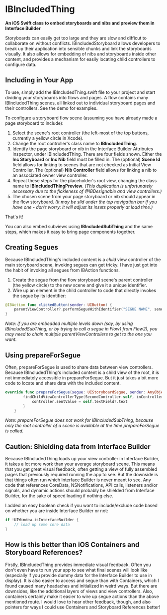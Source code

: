 # IBIncludedThing

**An iOS Swift class to embed storyboards and nibs and preview them in Interface Builder**

Storyboards can easily get too large and they are slow and difficut to collaborate on without conflicts. IBIncludedStoryboard allows developers to break up their application into sensible chunks and link the storyboards visually. It also allows for embedding of nibs and storyboards inside other content, and provides a mechanism for easily locating child controllers to configure data.

## Including in Your App

To use, simply add the IBIncludedThing.swift file to your project and start dividing your storyboards into flows and pages. A flow contains many IBIncludedThing scenes, all linked out to individual storyboard pages and their controllers. See the demo for examples.

To configure a storyboard flow scene (assuming you have already made a page storyboard to include):

1. Select the scene's root controller (the left-most of the top buttons, currently a yellow circle in Xcode).
2. Change the root controller's class name to **IBIncludedThing**.
3. Identify the page storyboard or nib in the Interface Builder Attributes Inspector, under IBIncludedThing. There are four fields shown. Either the **Inc Storyboard** or **Inc Nib** field must be filled in. The (optional) **Scene Id** field allows for linking to scenes that are not checked as Initial View Controller. The (optional) **Nib Controller** field allows for linking a nib to an associated owner view controller.
4. Repeat these steps for the placeholder's root view, changing the class name to **IBIncludedThingPreview**. *(This duplication is unfortunately necessary due to the fickleness of @IBDesignable and view controllers.)*
4. The chosen scene from your page storyboard or nib should appear in the flow storyboard. *(It may be slid under the top navigation bar if you have one - don't worry: it will adjust its insets properly at load time.)*

That's it! 

You can also embed subviews using **IBIncludedSubThing** and the same steps, which makes it easy to bring page components together.

## Creating Segues

Because IBIncludedThing's included content is a *child* view controller of the main storyboard scene, invoking segues can get tricky. I have just got into the habit of invoking all segues from IBAction functions.

1. Create the segue from the flow storyboard scene's parent controller (the yellow circle) to the new scene and give it a unique identifier.
2. Wire up an element in the child controller to code that directly invokes the segue by its identifier:

```swift
@IBAction func clickedButton(sender: UIButton) {
    parentViewController?.performSegueWithIdentifier("SEGUE NAME", sender: sender)
}
```

*Note: if you are embedded multiple levels down (say, by using IBIncludedSubThing, or by trying to call a segue in Flow1 from Flow2), you may need to chain multiple parentViewControllers to get to the one you want.*

## Using prepareForSegue

Often, prepareForSegue is used to share data between view controllers. Because IBIncludedThing's included content is a child view of the root, it is not immediately accessible in prepareForSegue. But it just takes a bit more code to locate and share data with the included content.

```swift
override func prepareForSegue(segue: UIStoryboardSegue, sender: AnyObject?) {
        findChildViewControllerType(SecondController.self, inController: segue.destinationViewController) { controller in
            controller.sentValue = self.textField?.text
        }
    }
```

*Note: prepareForSegue does not work for IBIncludedSubThing, because only the root controller of a scene is available at the time prepareForSegue is called.*

## Caution: Shielding data from Interface Builder

Because IBIncludedThing loads up your view controller in Interface Builder, it takes a lot more work than your average storyboard scene. This means that you get great visual feedback, often getting a view of fully assembled pages that previously required running the app to see. But the downside is that things often run which Interface Builder is never meant to see. Any code that references CoreData, NSNotifications, API calls, listeners and/or signals, and dynamic actions should probably be shielded from Interface Builder, for the sake of speed loading if nothing else. 

I added an easy boolean check if you want to include/exclude code based on whether you are inside Interface Builder or not:

```swift
if !UIWindow.isInterfaceBuilder { 
	// load up some core data
}
```

## How is this better than iOS Containers and Storyboard References?

Firstly, IBIncludedThing provides immediate visual feedback. Often you don't even have to run your app to see what final scenes will look like (especially if you provide dummy data for the Interface Builder to use in display). It is also easier to access and segue than with Containers, which I found caused many headaches and initialized in weird ways. But there are downsides, like the additional layers of views and view controllers. Also, containers certainly make it easier to wire up segue actions than the above mentioned route. I would love to hear other feedback, though, and also pointers for ways I could use Containers and Storyboard References better!
